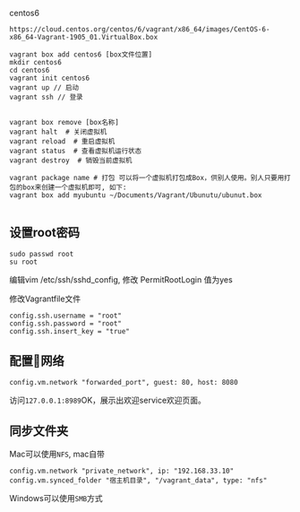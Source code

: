centos6

```
https://cloud.centos.org/centos/6/vagrant/x86_64/images/CentOS-6-x86_64-Vagrant-1905_01.VirtualBox.box
```

```
vagrant box add centos6 [box文件位置]
mkdir centos6
cd centos6
vagrant init centos6
vagrant up // 启动
vagrant ssh // 登录


vagrant box remove [box名称]
vagrant halt  # 关闭虚拟机
vagrant reload  # 重启虚拟机
vagrant status  # 查看虚拟机运行状态
vagrant destroy  # 销毁当前虚拟机

vagrant package name # 打包 可以将一个虚拟机打包成Box，供别人使用。别人只要用打包的box来创建一个虚拟机即可, 如下:
vagrant box add myubuntu ~/Documents/Vagrant/Ubunutu/ubunut.box


```

## 设置root密码

```
sudo passwd root
su root
```

编辑vim /etc/ssh/sshd_config, 修改 PermitRootLogin 值为yes

修改Vagrantfile文件

```
config.ssh.username = "root"
config.ssh.password = "root"
config.ssh.insert_key = "true"
```

## 配置网络

```
config.vm.network "forwarded_port", guest: 80, host: 8080
```

访问`127.0.0.1:8989`OK，展示出欢迎service欢迎页面。

## 同步文件夹

Mac可以使用`NFS`, mac自带

```
config.vm.network "private_network", ip: "192.168.33.10"
config.vm.synced_folder "宿主机目录", "/vagrant_data", type: "nfs"
```

Windows可以使用`SMB`方式

